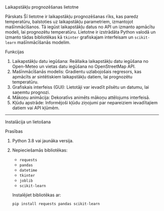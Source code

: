 Laikapstākļu prognozēšanas lietotne

Pārskats
Šī lietotne ir laikapstākļu prognozēšanas rīks, kas paredz temperatūru, balstoties uz laikapstākļu parametriem, izmantojot mašīnmācīšanos. Tā iegūst laikapstākļu datus no API un izmanto apmācītu modeli, lai prognozētu temperatūru. Lietotne ir izstrādāta Python valodā un izmanto tādas bibliotēkas kā `tkinter` grafiskajam interfeisam un `scikit-learn` mašīnmācīšanās modelim.

Funkcijas
1. Laikapstākļu datu iegūšana: Reāllaika laikapstākļu datu iegūšana no Open-Meteo un vietas datu iegūšana no OpenStreetMap API.
2. Mašīnmācīšanās modelis: Gradientu uzlabojošais regresors, kas apmācīts ar sintētiskiem laikapstākļu datiem, lai prognozētu temperatūru.
3. Grafiskais interfeiss (GUI): Lietotāji var ievadīt pilsētu un datumu, lai saņemtu prognozi.
4. Mākoņu animācija: Dekoratīvs animēts mākoņu attēlojums interfeisā.
5. Kļūdu apstrāde: Informējoši kļūdu ziņojumi par nepareiziem ievadītajiem datiem vai API kļūmēm.

---

Instalācija un lietošana

Prasības
1. Python 3.8 vai jaunāka versija.
2. Nepieciešamās bibliotēkas:
   - `requests`
   - `pandas`
   - `datetime`
   - `tkinter`
   - `joblib`
   - `scikit-learn`

   Instalējiet bibliotēkas ar:
   ```bash
   pip install requests pandas scikit-learn
